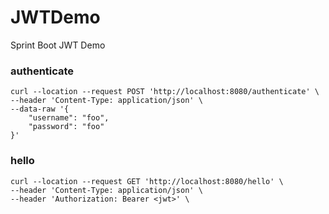 # JWTDemo
Sprint Boot JWT Demo

### authenticate
```
curl --location --request POST 'http://localhost:8080/authenticate' \
--header 'Content-Type: application/json' \
--data-raw '{
	"username": "foo",
	"password": "foo"
}'
```

### hello
```
curl --location --request GET 'http://localhost:8080/hello' \
--header 'Content-Type: application/json' \
--header 'Authorization: Bearer <jwt>' \
```